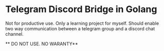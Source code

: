 Telegram Discord Bridge in Golang
===

Not for productive use. Only a learning project for myself.
Should enable two way communication between a telegram group and a discord
chat channel.

** DO NOT USE. NO WARANTY**